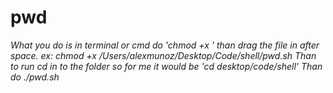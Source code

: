 # pwd

*What you do is in terminal or cmd do 'chmod +x ' than drag the file in after space. ex: chmod +x /Users/alexmunoz/Desktop/Code/shell/pwd.sh 
Than to run cd in to the folder so for me it would be 'cd desktop/code/shell'
Than do ./pwd.sh*
